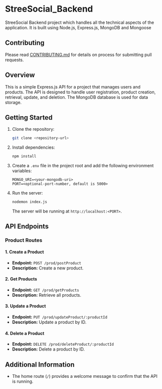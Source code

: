# StreeSocial_Backend
StreeSocial Backend project which handles all the technical aspects of the application. It is built using Node.js, Express.js, MongoDB and Mongoose

## Contributing
Please read [CONTRIBUTING.md](CONTRIBUTING.md) for details on process for submitting pull requests.

## Overview

This is a simple Express.js API for a project that manages users and products. The API is designed to handle user registration, product creation, retrieval, update, and deletion. The MongoDB database is used for data storage.

## Getting Started

1. Clone the repository:

   ```bash
   git clone <repository-url>
   ```

2. Install dependencies:

   ```bash
   npm install
   ```

3. Create a `.env` file in the project root and add the following environment variables:

   ```env
   MONGO_URI=<your-mongodb-uri>
   PORT=<optional-port-number, default is 5000>
   ```

4. Run the server:

   ```bash
   nodemon index.js
   ```

   The server will be running at `http://localhost:<PORT>`.

## API Endpoints

### Product Routes

#### 1. Create a Product

- **Endpoint:** `POST /prod/postProduct`
- **Description:** Create a new product.

#### 2. Get Products

- **Endpoint:** `GET /prod/getProducts`
- **Description:** Retrieve all products.

#### 3. Update a Product

- **Endpoint:** `PUT /prod/updateProduct/:productId`
- **Description:** Update a product by ID.

#### 4. Delete a Product

- **Endpoint:** `DELETE /prod/deleteProduct/:productId`
- **Description:** Delete a product by ID.

## Additional Information

- The home route (`/`) provides a welcome message to confirm that the API is running.
